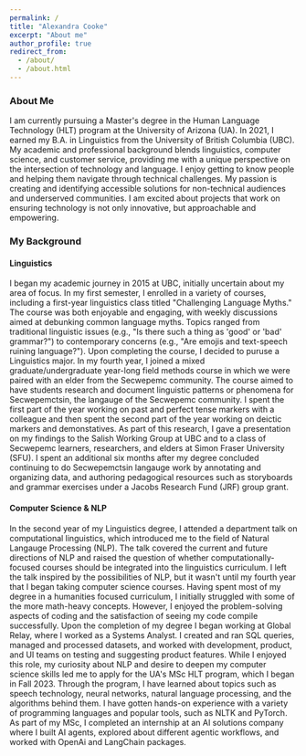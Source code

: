```yaml
---
permalink: /
title: "Alexandra Cooke"
excerpt: "About me"
author_profile: true
redirect_from: 
  - /about/
  - /about.html
---
```

### About Me

I am currently pursuing a Master's degree in the Human Language Technology (HLT) program at the University of Arizona (UA). In 2021, I earned my B.A. in Linguistics from the University of British Columbia (UBC). My academic and professional background blends linguistics, computer science, and customer service, providing me with a unique perspective on the intersection of technology and language. I enjoy getting to know people and helping them navigate through technical challenges. My passion is creating and identifying accessible solutions for non-technical audiences and underserved communities. I am excited about projects that work on ensuring technology is not only innovative, but approachable and empowering.         

### My Background

#### Linguistics 
I began my academic journey in 2015 at UBC, initially uncertain about my area of focus. In my first semester, I enrolled in a variety of courses, including a first-year linguistics class titled "Challenging Language Myths." The course was both enjoyable and engaging, with weekly discussions aimed at debunking common language myths. Topics ranged from traditional linguistic issues (e.g., "Is there such a thing as 'good' or 'bad' grammar?") to contemporary concerns (e.g., "Are emojis and text-speech ruining language?"). Upon completing the course, I decided to puruse a Linguistics major. In my fourth year, I joined a mixed graduate/undergraduate year-long field methods course in which we were paired with an elder from the Secwepemc community. The course aimed to have students research and document linguistic patterns or phenomena for  Secwepemctsin, the langauge of the Secwepemc community. I spent the first part of the year working on past and perfect tense markers with a colleague and then spent the second part of the year working on deictic markers and demonstatives. As part of this research, I gave a presentation on my findings to the Salish Working Group at UBC and to a class of Secwepemc learners, researchers, and elders at Simon Fraser University (SFU). I spent an additional six months after my degree concluded continuing to do Secwepemctsin langauge work by annotating and organizing data, and authoring pedagogical resources such as storyboards and grammar exercises under a Jacobs Research Fund (JRF) group grant.   

#### Computer Science & NLP 

In the second year of my Linguistics degree, I attended a department talk on computational linguistics, which introduced me to the field of Natural Langauge Processing (NLP). The talk covered the current and future directions of NLP and raised the question of whether computationally-focused courses should be integrated into the linguistics curriculum. I left the talk inspired by the possibilities of NLP, but it wasn't until my fourth year that I began taking computer science courses. Having spent most of my degree in a humanities focused curriculum, I initially struggled with some of the more math-heavy concepts. However, I enjoyed the problem-solving aspects of coding and the satisfaction of seeing my code compile successfully. Upon the completion of my degree I began working at Global Relay, where I worked as a Systems Analyst. I created and ran SQL queries, managed and processed datasets, and worked with development, product, and UI teams on testing and suggesting product features. While I enjoyed this role, my curiosity about NLP and desire to deepen my computer science skills led me to apply for the UA's MSc HLT program, which I began in Fall 2023. Through the program, I have learned about topics such as speech technology, neural networks, natural language processing, and the algorithms behind them. I have gotten hands-on experience with a variety of programming languages and popular tools, such as NLTK and PyTorch. As part of my MSc, I completed an internship at an AI solutions company where I built AI agents, explored about different agentic workflows, and worked with OpenAi and LangChain packages. 
